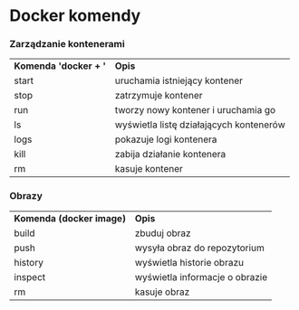 # Docker komendy
### Zarządzanie kontenerami
<table>
    <tr>
        <td><b>Komenda 'docker + '</b></td>
        <td><b>Opis</b></td>
    </tr>
    <tr>
        <td>start</td>
        <td>uruchamia istniejący kontener</td>
    </tr>
    <tr>
        <td>stop</td>
        <td>zatrzymuje kontener</td>
    </tr>
    <tr>
        <td>run</td>
        <td>tworzy nowy kontener i uruchamia go</td>
    </tr>
    <tr>
        <td>ls </td>
        <td>wyświetla listę działających kontenerów</td>
    </tr>
    <tr>
        <td>logs</td>
        <td>pokazuje logi kontenera</td>
    </tr>
    <tr>
        <td>kill</td>
        <td>zabija działanie kontenera</td>
    </tr>
    <tr>
        <td>rm</td>
        <td>kasuje kontener</td>
    </tr>
</table>

### Obrazy

<table>
    <tr>
        <td><b>Komenda (docker image)</b></td>
        <td><b>Opis</b></td>
    </tr>
    <tr>
        <td>build</td>
        <td>zbuduj obraz</td>
    </tr>
    <tr>
        <td>push</td>
        <td>wysyła obraz do repozytorium</td>
    </tr>
    <tr>
        <td>history</td>
        <td>wyświetla historie obrazu</td>
    </tr>
    <tr>
        <td>inspect</td>
        <td>wyświetla informacje o obrazie</td>
    </tr>
    <tr>
        <td>rm</td>
        <td>kasuje obraz</td>
    </tr>
</table>